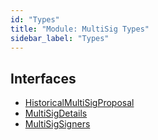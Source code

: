 ```yaml
---
id: "Types"
title: "Module: MultiSig Types"
sidebar_label: "Types"
---
```


## Interfaces

- [HistoricalMultiSigProposal](../../../../../../interfaces/API/Entities/Account/MultiSig/Types/HistoricalMultiSigProposal/HistoricalMultiSigProposal.md)
- [MultiSigDetails](../../../../../../interfaces/API/Entities/Account/MultiSig/Types/MultiSigDetails/MultiSigDetails.md)
- [MultiSigSigners](../../../../../../interfaces/API/Entities/Account/MultiSig/Types/MultiSigSigners/MultiSigSigners.md)
